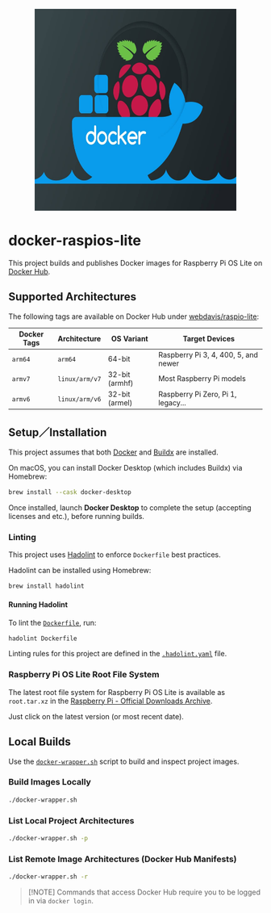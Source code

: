 <p align="center">
    <img src="./images/repo-icon.jpg" alt="Repo Icon" width="400" height="400">
</p>

# docker-raspios-lite

This project builds and publishes Docker images for Raspberry Pi OS Lite on [Docker Hub](https://hub.docker.com/).

## Supported Architectures

The following tags are available on Docker Hub under
[webdavis/raspio-lite](https://hub.docker.com/repository/docker/webdavis/docker-raspios-lite/general):

| Docker Tags | Architecture   | OS Variant     | Target Devices                       |
| ----------- | -------------- | -------------- | ------------------------------------ |
| `arm64`     | `arm64`        | 64-bit         | Raspberry Pi 3, 4, 400, 5, and newer |
| `armv7`     | `linux/arm/v7` | 32-bit (armhf) | Most Raspberry Pi models             |
| `armv6`     | `linux/arm/v6` | 32-bit (armel) | Raspberry Pi Zero, Pi 1, legacy...   |

## Setup／Installation

This project assumes that both
[Docker](https://docs.docker.com/desktop/setup/install/mac-install/) and
[Buildx](https://github.com/docker/buildx) are installed.

On macOS, you can install Docker Desktop (which includes Buildx) via Homebrew:

```bash
brew install --cask docker-desktop
```

Once installed, launch **Docker Desktop** to complete the setup (accepting licenses and etc.),
before running builds.

### Linting

This project uses [Hadolint](https://github.com/hadolint/hadolint) to enforce `Dockerfile` best
practices.

Hadolint can be installed using Homebrew:

```bash
brew install hadolint
```

#### Running Hadolint

To lint the [`Dockerfile`](./Dockerfile), run:

```bash
hadolint Dockerfile
```

Linting rules for this project are defined in the [`.hadolint.yaml`](./.hadolint.yaml)
file.

### Raspberry Pi OS Lite Root File System

The latest root file system for Raspberry Pi OS Lite is available as `root.tar.xz` in the
[Raspberry Pi - Official Downloads Archive](https://downloads.raspberrypi.com/raspios_lite_arm64/archive/).

Just click on the latest version (or most recent date).

## Local Builds

Use the [`docker-wrapper.sh`](./docker-wrapper.sh) script to build and inspect project images.

### Build Images Locally

```bash
./docker-wrapper.sh
```

### List Local Project Architectures

```bash
./docker-wrapper.sh -p
```

### List Remote Image Architectures (Docker Hub Manifests)

```bash
./docker-wrapper.sh -r
```

> \[!NOTE\]
> Commands that access Docker Hub require you to be logged in via `docker login`.
